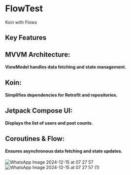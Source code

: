 # FlowTest
 Koin with Flows
 
## Key Features

## MVVM Architecture:
#### ViewModel handles data fetching and state management.

## Koin:
#### Simplifies dependencies for Retrofit and repositories.

## Jetpack Compose UI:
#### Displays the list of users and post counts.

## Coroutines & Flow:
#### Ensures asynchronous data fetching and state updates.



![WhatsApp Image 2024-12-15 at 07 27 57](https://github.com/user-attachments/assets/f7a3f666-41d8-4cd6-8be7-31593efa3240)
![WhatsApp Image 2024-12-15 at 07 27 57 (1)](https://github.com/user-attachments/assets/02b5f575-3d83-4b45-829c-24dbdd903efe)
